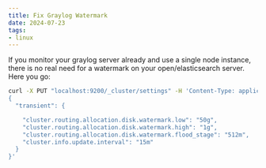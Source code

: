 ```yaml
---
title: Fix Graylog Watermark
date: 2024-07-23
tags: 
- linux
---
```


If you monitor your graylog server already and use a single node instance, there is no real need for a watermark on your open/elasticsearch server.
Here you go:

```bash
curl -X PUT "localhost:9200/_cluster/settings" -H 'Content-Type: application/json' -d'
{
  "transient": {

    "cluster.routing.allocation.disk.watermark.low": "50g",
    "cluster.routing.allocation.disk.watermark.high": "1g",
    "cluster.routing.allocation.disk.watermark.flood_stage": "512m",
    "cluster.info.update.interval": "15m"
  }
}'
```
